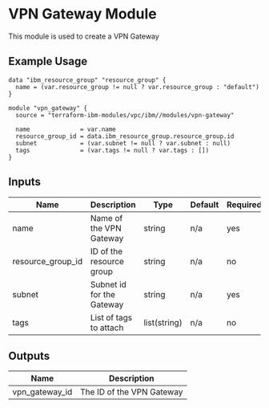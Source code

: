 # VPN Gateway Module

This module is used to create a VPN Gateway

## Example Usage
```
data "ibm_resource_group" "resource_group" {
  name = (var.resource_group != null ? var.resource_group : "default")
}

module "vpn_gateway" {
  source = "terraform-ibm-modules/vpc/ibm//modules/vpn-gateway"

  name              = var.name
  resource_group_id = data.ibm_resource_group.resource_group.id
  subnet            = (var.subnet != null ? var.subnet : null)
  tags              = (var.tags != null ? var.tags : [])
}
```

<!-- BEGINNING OF PRE-COMMIT-TERRAFORM DOCS HOOK -->

## Inputs

| Name                              | Description                                           | Type   | Default | Required |
|-----------------------------------|-------------------------------------------------------|--------|---------|----------|
| name | Name of the VPN Gateway | string | n/a | yes |
| resource\_group\_id | ID of the resource group | string | n/a | no |
| subnet | Subnet id for the Gateway | string | n/a | yes |
| tags | List of tags to attach  | list(string) | n/a | no |

## Outputs

| Name | Description |
|------|-------------|
| vpn\_gateway\_id | The ID of the VPN Gateway |